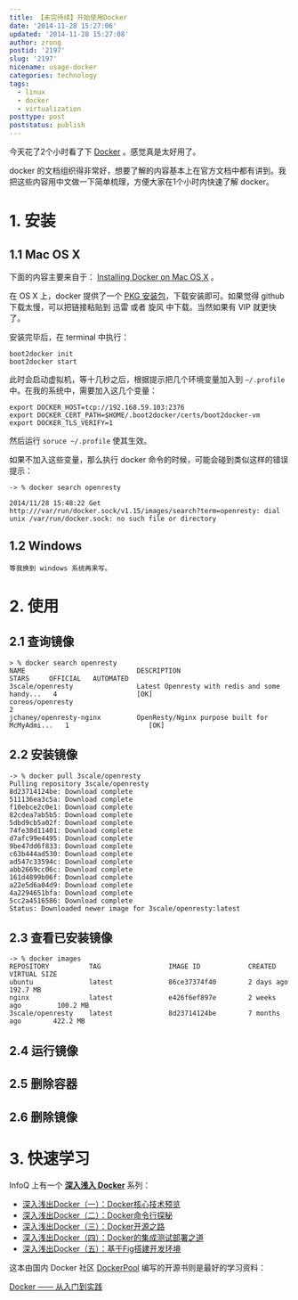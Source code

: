 ```yaml
---
title: 【未完待续】开始使用Docker
date: '2014-11-28 15:27:06'
updated: '2014-11-28 15:27:08'
author: zrong
postid: '2197'
slug: '2197'
nicename: usage-docker
categories: technology
tags:
  - linux
  - docker
  - virtualization
posttype: post
poststatus: publish
---
```


今天花了2个小时看了下 [Docker][1] 。感觉真是太好用了。

docker 的文档组织得非常好，想要了解的内容基本上在官方文档中都有讲到。我把这些内容用中文做一下简单梳理，方便大家在1个小时内快速了解 docker。

# 1. 安装

## 1.1 Mac OS X

下面的内容主要来自于： [Installing Docker on Mac OS X][2] 。

在 OS X 上，docker 提供了一个 [PKG 安装包][3]，下载安装即可。如果觉得 github 下载太慢，可以把链接粘贴到 迅雷 或者 旋风 中下载。当然如果有 VIP 就更快了。

安装完毕后，在 terminal 中执行：<!--more-->

	boot2docker init
	boot2docker start

此时会启动虚拟机，等十几秒之后，根据提示把几个环境变量加入到 `~/.profile` 中。在我的系统中，需要加入这几个变量：

	export DOCKER_HOST=tcp://192.168.59.103:2376
	export DOCKER_CERT_PATH=$HOME/.boot2docker/certs/boot2docker-vm
	export DOCKER_TLS_VERIFY=1

然后运行 `soruce ~/.profile` 使其生效。

如果不加入这些变量，那么执行 docker 命令的时候，可能会碰到类似这样的错误提示：

	-> % docker search openresty

	2014/11/28 15:48:22 Get http:///var/run/docker.sock/v1.15/images/search?term=openresty: dial unix /var/run/docker.sock: no such file or directory

## 1.2 Windows

	等我换到 windows 系统再来写。

# 2. 使用

## 2.1 查询镜像


	> % docker search openresty
	NAME                            DESCRIPTION                                     STARS     OFFICIAL   AUTOMATED
	3scale/openresty                Latest Openresty with redis and some handy...   4                    [OK]
	coreos/openresty                                                                2
	jchaney/openresty-nginx         OpenResty/Nginx purpose built for McMyAdmi...   1                    [OK]


## 2.2 安装镜像

	-> % docker pull 3scale/openresty
	Pulling repository 3scale/openresty
	8d23714124be: Download complete
	511136ea3c5a: Download complete
	f10ebce2c0e1: Download complete
	82cdea7ab5b5: Download complete
	5dbd9cb5a02f: Download complete
	74fe38d11401: Download complete
	d7afc99e4495: Download complete
	9be47dd6f833: Download complete
	c63b444ad530: Download complete
	ad547c33594c: Download complete
	abb2669cc06c: Download complete
	161d4899b06f: Download complete
	a22e5d6a04d9: Download complete
	4a2294651bfa: Download complete
	5cc2a4516586: Download complete
	Status: Downloaded newer image for 3scale/openresty:latest

## 2.3 查看已安装镜像

	-> % docker images
	REPOSITORY          TAG                 IMAGE ID            CREATED             VIRTUAL SIZE
	ubuntu              latest              86ce37374f40        2 days ago          192.7 MB
	nginx               latest              e426f6ef897e        2 weeks ago         100.2 MB
	3scale/openresty    latest              8d23714124be        7 months ago        422.2 MB

## 2.4 运行镜像

## 2.5 删除容器

## 2.6 删除镜像

# 3. 快速学习

InfoQ 上有一个 **[深入浅入 Docker][40]** 系列：

- [深入浅出Docker（一）：Docker核心技术预览][41]
- [深入浅出Docker（二）：Docker命令行探秘][42]
- [深入浅出Docker（三）：Docker开源之路][43]
- [深入浅出Docker（四）：Docker的集成测试部署之道][44]
- [深入浅出Docker（五）：基于Fig搭建开发环境][45]

这本由国内 Docker 社区 [DockerPool][4] 编写的开源书则是最好的学习资料：

[Docker —— 从入门到实践][50]


[1]: https://www.docker.com/
[2]: https://docs.docker.com/installation/mac/
[3]: https://github.com/boot2docker/osx-installer/releases/latest
[4]: http://www.dockerpool.com/
[40]: http://www.infoq.com/cn/dockerdeep/
[41]: http://www.infoq.com/cn/articles/docker-core-technology-preview
[42]: http://www.infoq.com/cn/articles/docker-command-line-quest
[43]: http://www.infoq.com/cn/articles/docker-open-source-road
[44]: http://www.infoq.com/cn/articles/docker-integrated-test-and-deployment
[45]: http://www.infoq.com/cn/articles/docker-build-development-environment-based-on-fig
[50]: http://yeasy.gitbooks.io/docker_practice/
